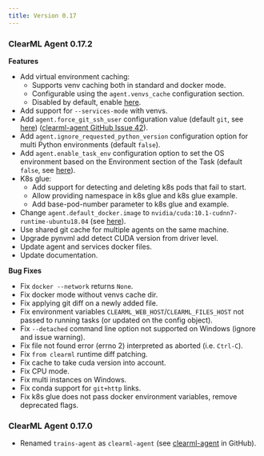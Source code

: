 ```yaml
---
title: Version 0.17
---
```


### ClearML Agent 0.17.2

**Features**

- Add virtual environment caching:
  * Supports venv caching both in standard and docker mode.
  * Configurable using the `agent.venvs_cache` configuration section.
  * Disabled by default, enable [here](https://github.com/clearml/clearml-agent/blob/205f9dd81620fcec5aa155991afbbf711f3cd648/docs/clearml.conf#L101).
- Add support for `--services-mode` with venvs.
- Add `agent.force_git_ssh_user` configuration value (default `git`, see [here](https://github.com/clearml/clearml-agent/blob/205f9dd81620fcec5aa155991afbbf711f3cd648/docs/clearml.conf#L29)) 
  ([clearml-agent GitHub Issue 42](https://github.com/clearml/clearml-agent/issues/42)).
- Add `agent.ignore_requested_python_version` configuration option for multi Python environments (default `false`).
- Add `agent.enable_task_env` configuration option to set the OS environment based on the Environment section of the Task (default `false`, see 
  [here](https://github.com/clearml/clearml-agent/blob/205f9dd81620fcec5aa155991afbbf711f3cd648/docs/clearml.conf#L151)).
- K8s glue:
	* Add support for detecting and deleting k8s pods that fail to start.
	* Allow providing namespace in k8s glue and k8s glue example.
	* Add base-pod-number parameter to k8s glue and example.
- Change `agent.default_docker.image` to `nvidia/cuda:10.1-cudnn7-runtime-ubuntu18.04` (see [here](https://github.com/clearml/clearml-agent/blob/8a46dc6b03860bc1cc022fd19e86bf4524986a0e/docs/clearml.conf#L144)).
- Use shared git cache for multiple agents on the same machine.
- Upgrade pynvml add detect CUDA version from driver level.
- Update agent and services docker files.
- Update documentation.

**Bug Fixes**

- Fix `docker --network` returns `None`.
- Fix docker mode without venvs cache dir.
- Fix applying git diff on a newly added file.
- Fix environment variables `CLEARML_WEB_HOST`/`CLEARML_FILES_HOST` not passed to running tasks (or updated on the config object).
- Fix `--detached` command line option not supported on Windows (ignore and issue warning).
- Fix file not found error (errno 2) interpreted as aborted (i.e. `Ctrl-C`).
- Fix `from clearml` runtime diff patching.
- Fix cache to take cuda version into account.
- Fix CPU mode.
- Fix multi instances on Windows.
- Fix conda support for `git+http` links.
- Fix k8s glue does not pass docker environment variables, remove deprecated flags.

### ClearML Agent 0.17.0

* Renamed `trains-agent` as `clearml-agent` (see [clearml-agent](https://github.com/clearml/clearml-agent) in GitHub).
